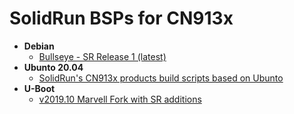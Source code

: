 # SolidRun BSPs for CN913x

- **Debian**
  - [Bullseye - SR Release 1 (latest)](debian-11_sr1)
- **Ubunto 20.04**
  - [SolidRun's CN913x products build scripts based on Ubunto](https://github.com/SolidRun/cn913x_build)
- **U-Boot**
  - [v2019.10 Marvell Fork with SR additions](https://solidrun.atlassian.net/wiki/spaces/developer/pages/340623375)
